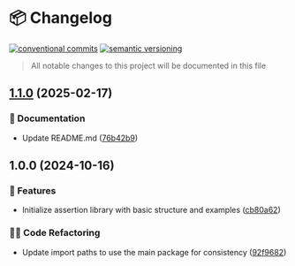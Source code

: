 # 📦 Changelog 
[![conventional commits](https://img.shields.io/badge/conventional%20commits-1.0.0-yellow.svg)](https://conventionalcommits.org)
[![semantic versioning](https://img.shields.io/badge/semantic%20versioning-2.0.0-green.svg)](https://semver.org)
> All notable changes to this project will be documented in this file

## [1.1.0](https://github.com/ZanzyTHEbar/assert-lib/compare/v1.0.0...v1.1.0) (2025-02-17)

### 📝 Documentation

* Update README.md ([76b42b9](https://github.com/ZanzyTHEbar/assert-lib/commit/76b42b9db92978044842d150dcb7e9a0adf7a6e7))

## 1.0.0 (2024-10-16)

### 🍕 Features

* Initialize assertion library with basic structure and examples ([cb80a62](https://github.com/ZanzyTHEbar/assert-lib/commit/cb80a621b9cb081f3fe4676f0e1c48fd6141a67b))

### 🧑‍💻 Code Refactoring

* Update import paths to use the main package for consistency ([92f9682](https://github.com/ZanzyTHEbar/assert-lib/commit/92f96829d285a354814818f7b09e29c381397ce4))

